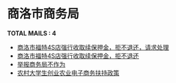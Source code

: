 # 商洛市商务局

__TOTAL MAILS : 4__
- [商洛市福特4S店强行收取续保押金，拒不退还，请求处理](../../category/letters/5807.md)
- [商洛市福特4S店强行收取续保押金，拒不退还](../../category/letters/5091.md)
- [举报商务局不作为](../../category/letters/4778.md)
- [农村大学生创业农业电子商务扶持政策](../../category/letters/3164.md)